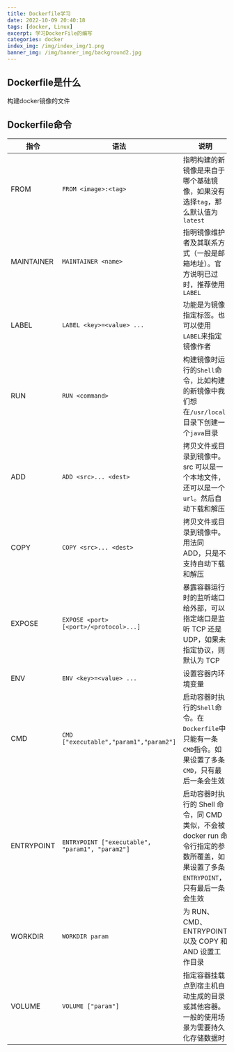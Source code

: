 ```yaml
---
title: Dockerfile学习
date: 2022-10-09 20:40:18
tags: [docker, Linux]
excerpt: 学习DockerFile的编写
categories: docker
index_img: /img/index_img/1.png
banner_img: /img/banner_img/background2.jpg
---
```



## Dockerfile是什么

<p class="note note-primary">构建docker镜像的文件</p>


## Dockerfile命令

<div class="table-box"><table><thead><tr><th>指令</th><th>语法</th><th>说明</th></tr></thead><tbody><tr><td>FROM</td><td><code>FROM &lt;image&gt;:&lt;tag&gt;</code></td><td>指明构建的新镜像是来自于哪个基础镜像，如果没有选择<code>tag</code>，那么默认值为<code>latest</code></td></tr><tr><td>MAINTAINER</td><td><code>MAINTAINER &lt;name&gt;</code></td><td>指明镜像维护者及其联系方式（一般是邮箱地址）。官方说明已过时，推荐使用<code>LABEL</code></td></tr><tr><td>LABEL</td><td><code>LABEL &lt;key&gt;=&lt;value&gt; ...</code></td><td>功能是为镜像指定标签。也可以使用<code>LABEL</code>来指定镜像作者</td></tr><tr><td>RUN</td><td><code>RUN &lt;command&gt;</code></td><td>构建镜像时运行的<code>Shell</code>命令，比如构建的新镜像中我们想在<code>/usr/local</code>目录下创建一个<code>java</code>目录</td></tr><tr><td>ADD</td><td><code>ADD &lt;src&gt;... &lt;dest&gt;</code></td><td>拷贝文件或目录到镜像中。src 可以是一个本地文件，还可以是一个<code>url</code>。然后自动下载和解压</td></tr><tr><td>COPY</td><td><code>COPY &lt;src&gt;... &lt;dest&gt;</code></td><td>拷贝文件或目录到镜像中。用法同 ADD，只是不支持自动下载和解压</td></tr><tr><td>EXPOSE</td><td><code>EXPOSE &lt;port&gt; [&lt;port&gt;/&lt;protocol&gt;...]</code></td><td>暴露容器运行时的监听端口给外部，可以指定端口是监听 TCP 还是 UDP，如果未指定协议，则默认为 TCP</td></tr><tr><td>ENV</td><td><code>ENV &lt;key&gt;=&lt;value&gt; ...</code></td><td>设置容器内环境变量</td></tr><tr><td>CMD</td><td><code>CMD ["executable","param1","param2"]</code></td><td>启动容器时执行的<code>Shell</code>命令。在<code>Dockerfile</code>中只能有一条<code>CMD</code>指令。如果设置了多条<code>CMD</code>，只有最后一条会生效</td></tr><tr><td>ENTRYPOINT</td><td><code>ENTRYPOINT ["executable", "param1", "param2"]</code></td><td>启动容器时执行的 Shell 命令，同 CMD 类似，不会被 docker run 命令行指定的参数所覆盖，如果设置了多条<code>ENTRYPOINT</code>，只有最后一条会生效</td></tr><tr><td>WORKDIR</td><td><code>WORKDIR param</code></td><td>为 RUN、CMD、ENTRYPOINT 以及 COPY 和 AND 设置工作目录</td></tr><tr><td>VOLUME</td><td><code>VOLUME ["param"]</code></td><td>指定容器挂载点到宿主机自动生成的目录或其他容器。一般的使用场景为需要持久化存储数据时</td></tr></tbody></table></div>
